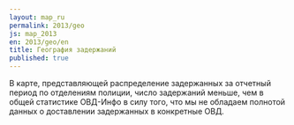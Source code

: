 ```yaml
---
layout: map_ru
permalink: 2013/geo
js: map_2013
en: 2013/geo/en
title: География задержаний
published: true
---
```


В карте, представляющей распределение задержанных за отчетный период по отделениям полиции, число задержаний меньше, чем в общей статистике ОВД-Инфо в силу того, что мы не обладаем полнотой данных о доставлении задержанных в конкретные ОВД.